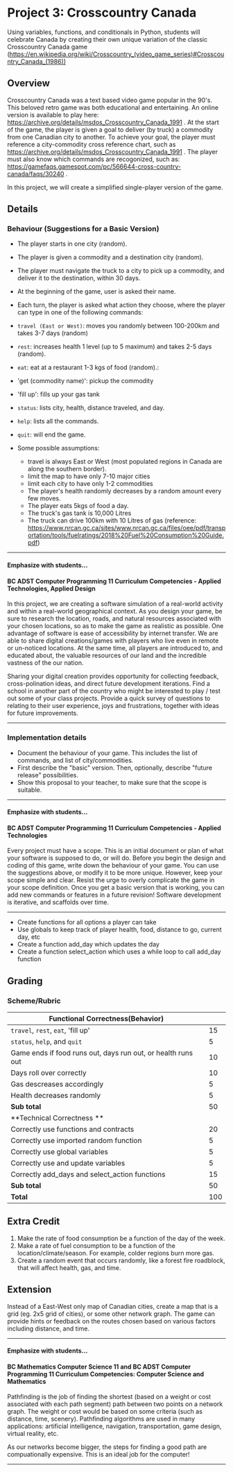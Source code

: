 # Project 3: Crosscountry Canada

Using variables, functions, and conditionals in Python, students will celebrate Canada by creating their own unique variation of the classic Crosscountry Canada game (https://en.wikipedia.org/wiki/Crosscountry_(video_game_series)#Crosscountry_Canada_(1986))

## Overview
Crosscountry Canada was a text based video game popular in the 90's.  This beloved retro game
was both educational and entertaining. 
An online version is available to play here:  https://archive.org/details/msdos_Crosscountry_Canada_1991 .
At the start of the game, the player is given a goal to deliver (by truck) a commodity from one Canadian city to another.
To achieve your goal, the player must reference a city-commodity cross reference chart, such as https://archive.org/details/msdos_Crosscountry_Canada_1991 . 
The player must also know which commands are recogonized, such as: https://gamefaqs.gamespot.com/pc/566644-cross-country-canada/faqs/30240 .

In this project, we will create a simplified single-player version of the game. 

## Details 
### Behaviour (Suggestions for a Basic Version)
* The player starts in one city (random).
* The player is given a commodity and a destination city (random).
* The player must navigate the truck to a city to pick up a commodity, and deliver it to 
the destination, within 30 days. 
* At the beginning of the game, user is asked their name.
* Each turn, the player is asked what action they choose, where the player can type in one
of the following commands: 

* `travel (East or West)`: moves you randomly between 100-200km and takes 3-7 days (random)
* `rest`: increases health 1 level (up to 5 maximum) and takes 2-5 days (random).
* `eat`: eat at a restaurant 1-3 kgs of food  (random).:  
* 'get (commodity name)':  pickup the commodity
* 'fill up':  fills up your gas tank
* `status`: lists city, health, distance traveled, and day.
* `help`: lists all the commands.
* `quit`: will end the game.
* Some possible assumptions:
  - travel is always East or West (most populated regions in Canada are along the southern border).
  - limit the map to have only 7-10 major cities
  - limit each city to have only 1-2 commodities
  * The player's health randomly decreases by a random amount every few moves. 
  * The player eats 5kgs of food a day.
  * The truck's gas tank is 10,000 Litres
  * The truck can drive 100km with 10 Litres of gas (reference: https://www.nrcan.gc.ca/sites/www.nrcan.gc.ca/files/oee/pdf/transportation/tools/fuelratings/2018%20Fuel%20Consumption%20Guide.pdf)
  
---
#### Emphasize with students...

#### BC ADST Computer Programming 11 Curriculum Competencies - Applied Technologies, Applied Design

In this project, we are creating a software simulation of a real-world activity and within a real-world geographical context.   As you design your game, be sure to research the location, roads, and natural resources associated with your chosen locations, so as to make the game as realistic as possible.  One advantage of software is ease of accessibility by internet transfer.  We are able to share digital creations/games with players who live even in remote or un-noticed locations.  At the same time, all players are introduced to, and educated about, the valuable resources of our land and the incredible vastness of the our nation. 

Sharing your digital creation provides opportunity for collecting feedback, cross-polination ideas, and direct future development iterations.  Find a school in another part of the country who might be interested to play / test out some of your class projects.  Provide a quick survey of questions to relating to their user experience, joys and frustrations, together with ideas for future improvements. 

---

### Implementation details 
* Document the behaviour of your game.  This includes the list of commands, and list of city/commodities.
* First describe the "basic" version.  Then, optionally, describe "future release" possibilities.
* Show this proposal to your teacher, to make sure that the scope is suitable.

---
#### Emphasize with students...

#### BC ADST Computer Programming 11 Curriculum Competencies - Applied Technologies

Every project must have a scope.  This is an initial document or plan of what 
your software is supposed to do, or will do.   Before you begin the design and coding
of this game, write down the behaviour of your game.   You can use the suggestions
above, or modify it to be more unique.  However, keep your scope simple and clear. 
Resist the urge to overly complicate the game in your scope definition.  Once you
get a basic version that is working, you can add new commands or features in a future revision!  Software
development is iterative, and scaffolds over time.  

---

* Create functions for all options a player can take
* Use globals to keep track of player health, food, distance to go, current day, etc
* Create a function add_day which updates the day 
* Create a function select_action which uses a while loop to call add_day function

## Grading 
### Scheme/Rubric
| **Functional Correctness(Behavior)**                                |     |
| --------------------------------------------------------------- |-----|
| `travel`, `rest`, `eat`, 'fill up'                             | 15  |
| `status`, `help`, and `quit`                                    | 5  |
| Game ends if food runs out, days run out, or health runs out    | 10  |
| Days roll over correctly	                                      | 10  | 
| Gas descreases accordingly                                      | 5  | 
| Health decreases randomly	                                      | 5   | 
| **Sub total**                                                   | 50  |
| **Technical Correctness   **                                    |     |
| Correctly use functions and contracts                           | 20  |
| Correctly use imported random function                          | 5  |
| Correctly use global variables                                  | 5  |
| Correctly use and update variables                              | 5  |
| Correctly add_days and select_action functions                  | 15  |
| **Sub total**                                                   | 50  |
| **Total**                                                       | 100 |


## Extra Credit
1.  Make the rate of food consumption be a function of the day of the week.
2.  Make a rate of fuel consumption to be a function of the location/climate/season.  For example, colder regions burn more gas.
3. Create a random event that occurs randomly, like a forest fire roadblock, that will affect health, gas, and time.

## Extension
Instead of a East-West only map of Canadian cities, create a map that is a grid (eg. 2x5 grid of cities), or some other network graph.
The game can provide hints or feedback on the routes chosen based on various factors including distance, and time. 

  ---
#### Emphasize with students...

#### BC Mathematics Computer Science 11 and BC ADST Computer Programming 11 Curriculum Competencies:  Computer Science and Mathematics

Pathfinding is the job of finding the shortest (based on a weight or cost associated with each path segment) path between two points on a network graph.  The weight or cost would be based on some criteria (such as distance, time, scenery).  Pathfinding algorithms are used in many applications:  artificial intelligence, navigation, transportation, game design, virtual reality, etc.   

As our networks become bigger, the steps for finding a good path are compuationally expensive.  This is an ideal job for the computer!

---
